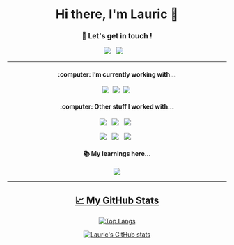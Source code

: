 <h1 align='center'> Hi there, I'm Lauric 👋</h1>

<h3 align='center'>💬 Let's get in touch ! </h3>

<div align='center'>
 
 <a href="https://www.linkedin.com/in/lauric/"><img src="https://img.shields.io/badge/linkedin-%230077B5.svg?&style=for-the-badge&logo=linkedin&logoColor=white" /></a>&nbsp;&nbsp;
 <a href="mailto:h.lauric@outlook.com"><img src="https://img.shields.io/badge/email-%23D14836.svg?&style=for-the-badge&logo=gmail&logoColor=white" /></a>&nbsp;&nbsp;&nbsp;&nbsp;

</div>

***
<div align='center'>
<h4>:computer: I’m currently working with...</h4>
<p>
  <img src="https://img.shields.io/badge/-PHP-777BB4?style=for-the-badge&logo=php&logoColor=white" />&nbsp;&nbsp;<img src="https://img.shields.io/badge/Symfony%20-000000?&style=for-the-badge&logo=symfony&logoColor=white" />&nbsp;&nbsp;<img src="https://img.shields.io/badge/MySQL%20-4479A1?&style=for-the-badge&logo=mysql&logoColor=white" />&nbsp;
 
</p>
<h4>:computer: Other stuff I worked with...</h4>
<p>
 <img src="https://img.shields.io/badge/-Rust-000000?style=for-the-badge&logo=rust" />&nbsp;&nbsp;
 <img src="https://img.shields.io/badge/-Go-00ADD8?style=for-the-badge&logo=go&logoColor=white" />&nbsp;&nbsp;
 <img src="https://img.shields.io/badge/Java%20-007396?&style=for-the-badge&logo=java&logoColor=white" />&nbsp;&nbsp;
</p>
<p>
<img src="https://img.shields.io/badge/-Docker-2496ED?style=for-the-badge&logo=docker&logoColor=white" />&nbsp;&nbsp;
<img src="https://img.shields.io/badge/-Kotlin-7F52FF?style=for-the-badge&logo=kotlin&logoColor=white" />&nbsp;&nbsp;
<img src="https://img.shields.io/badge/-Elasticsearch-005571?style=for-the-badge&logo=elasticsearch&logoColor=white" />&nbsp;&nbsp;
</p>
</div>

<div align='center'>
<h4>📚 My learnings here... </h4>
 <a href="https://github.com/Lauric-h/learnings" target="_blank"><img src="https://img.shields.io/badge/-Github-181717?style=for-the-badge&logo=github" />
</div>

<hr>
<div align='center'>
 <h2>&#x1f4c8; My GitHub Stats </h2>

[![Top Langs](https://github-readme-stats.vercel.app/api/top-langs/?username=Lauric-h&hide=html,scss,sass,css,assembly,scilab&theme=radical)](https://github.com/anuraghazra/github-readme-stats)

[![Lauric's GitHub stats](https://github-readme-stats-one-mu-46.vercel.app/api?username=Lauric-h&theme=radical)](https://github.com/anuraghazra/github-readme-stats)
</div>







